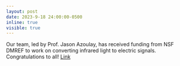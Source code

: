 ```yaml
---
layout: post
date: 2023-9-18 24:00:00-0500
inline: true
visible: true
---
```


Our team, led by Prof. Jason Azoulay, has received funding from NSF DMREF to work on converting infrared light to electric signals. Congratulations to all! <a href="https://new.nsf.gov/news/nsf-invests-72m-design-revolutionary-materials" >Link</a> 